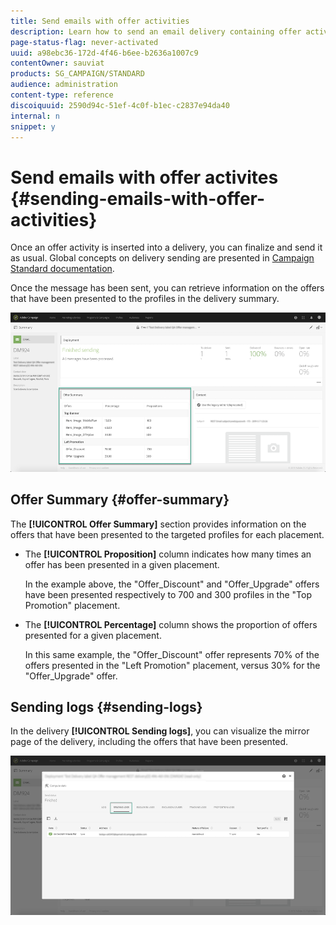 ```yaml
---
title: Send emails with offer activities
description: Learn how to send an email delivery containing offer activities.
page-status-flag: never-activated
uuid: a98ebc36-172d-4f46-b6ee-b2636a1007c9
contentOwner: sauviat
products: SG_CAMPAIGN/STANDARD
audience: administration
content-type: reference
discoiquuid: 2590d94c-51ef-4c0f-b1ec-c2837e94da40
internal: n
snippet: y
---
```


# Send emails with offer activites {#sending-emails-with-offer-activities}

Once an offer activity is inserted into a delivery, you can finalize and send it as usual. Global concepts on delivery sending are presented in [Campaign Standard documentation](https://docs.adobe.com/content/help/en/campaign-standard/using/testing-and-sending/get-started-sending-messages.html).

Once the message has been sent, you can retrieve information on the offers that have been presented to the profiles in the delivery summary.

![](assets/offers_deliverysent1.png)

## Offer Summary {#offer-summary}

The **[!UICONTROL Offer Summary]** section provides information on the offers that have been presented to the targeted profiles for each placement.

* The **[!UICONTROL Proposition]** column indicates how many times an offer has been presented in a given placement. 

    In the example above, the "Offer_Discount" and "Offer_Upgrade" offers have been presented respectively to 700 and 300 profiles in the "Top Promotion" placement. 

* The **[!UICONTROL Percentage]** column shows the proportion of offers presented for a given placement. 

    In this same example, the "Offer_Discount" offer represents 70% of the offers presented in the "Left Promotion" placement, versus 30% for the "Offer_Upgrade" offer.

## Sending logs {#sending-logs}

In the delivery **[!UICONTROL Sending logs]**, you can visualize the mirror page of the delivery, including the offers that have been presented.

![](assets/offers_deliverysent2.png)

<!--see ram for reporting on reporting using platform capabilitie-->
